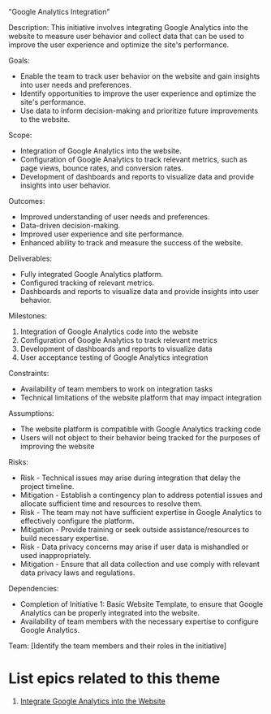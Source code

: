"Google Analytics Integration"

Description: This initiative involves integrating Google Analytics into the website to measure user behavior and collect data that can be used to improve the user experience and optimize the site's performance.

Goals:
* Enable the team to track user behavior on the website and gain insights into user needs and preferences.
* Identify opportunities to improve the user experience and optimize the site's performance. 
* Use data to inform decision-making and prioritize future improvements to the website.

Scope:
* Integration of Google Analytics into the website. 
* Configuration of Google Analytics to track relevant metrics, such as page views, bounce rates, and conversion rates. 
* Development of dashboards and reports to visualize data and provide insights into user behavior.

Outcomes:
* Improved understanding of user needs and preferences. 
* Data-driven decision-making. 
* Improved user experience and site performance. 
* Enhanced ability to track and measure the success of the website.

Deliverables:
* Fully integrated Google Analytics platform. 
* Configured tracking of relevant metrics. 
* Dashboards and reports to visualize data and provide insights into user behavior.

Milestones:
1. Integration of Google Analytics code into the website
2. Configuration of Google Analytics to track relevant metrics 
3. Development of dashboards and reports to visualize data 
4. User acceptance testing of Google Analytics integration

Constraints:
* Availability of team members to work on integration tasks 
* Technical limitations of the website platform that may impact integration 

Assumptions:
* The website platform is compatible with Google Analytics tracking code
* Users will not object to their behavior being tracked for the purposes of improving the website

Risks:
* Risk - Technical issues may arise during integration that delay the project timeline. 
* Mitigation - Establish a contingency plan to address potential issues and allocate sufficient time and resources to resolve them.
* Risk - The team may not have sufficient expertise in Google Analytics to effectively configure the platform.
* Mitigation - Provide training or seek outside assistance/resources to build necessary expertise.
* Risk - Data privacy concerns may arise if user data is mishandled or used inappropriately.
* Mitigation - Ensure that all data collection and use comply with relevant data privacy laws and regulations.

Dependencies:
* Completion of Initiative 1: Basic Website Template, to ensure that Google Analytics can be properly integrated into the website. 
* Availability of team members with the necessary expertise to configure Google Analytics.

Team: [Identify the team members and their roles in the initiative] 

# List epics related to this theme
1. [Integrate Google Analytics into the Website](/documentation/templates/theme/initiatives/epics/epic_ga_integration.md)